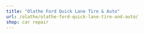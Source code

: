 ```yaml
---
title: "Olathe Ford Quick Lane Tire & Auto"
url: /olathe/olathe-ford-quick-lane-tire-and-auto/
shop: car repair
---
```


